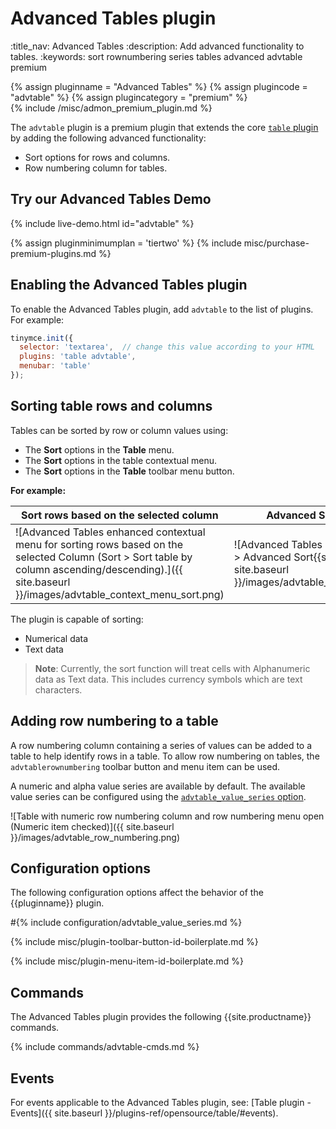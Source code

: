 # Advanced Tables plugin
:title_nav: Advanced Tables
:description: Add advanced functionality to tables.
:keywords: sort rownumbering series tables advanced advtable premium

{% assign pluginname = "Advanced Tables" %}
{% assign plugincode = "advtable" %}
{% assign plugincategory = "premium" %}
<br/>
{% include /misc/admon_premium_plugin.md %}

The `advtable` plugin is a premium plugin that extends the core [`table` plugin]({{site.baseurl}}/plugins-ref/opensource/table/) by adding the following advanced functionality:

- Sort options for rows and columns.
- Row numbering column for tables.

## Try our Advanced Tables Demo

{% include live-demo.html id="advtable" %}

{% assign pluginminimumplan = 'tiertwo' %}
{% include misc/purchase-premium-plugins.md %}

## Enabling the Advanced Tables plugin

To enable the Advanced Tables plugin, add `advtable` to the list of plugins. For example:

```js
tinymce.init({
  selector: 'textarea',  // change this value according to your HTML
  plugins: 'table advtable',
  menubar: 'table'
});
```

## Sorting table rows and columns

Tables can be sorted by row or column values using:

* The **Sort** options in the **Table** menu.
* The **Sort** options in the table contextual menu.
* The **Sort** options in the **Table** toolbar menu button.

**For example:**

| Sort rows based on the selected column                   | Advanced Sort Dialog                                 |
| -------------------------------------------------------- | ---------------------------------------------------- |
| ![Advanced Tables enhanced contextual menu for sorting rows based on the selected Column (Sort > Sort table by column ascending/descending).]({{ site.baseurl }}/images/advtable_context_menu_sort.png) | ![Advanced Tables sort dialog (Sort > Advanced Sort{{site.ellps}}).]({{ site.baseurl }}/images/advtable_dialog_sort.png) |

The plugin is capable of sorting:

* Numerical data
* Text data

> **Note**: Currently, the sort function will treat cells with Alphanumeric data as Text data. This includes currency symbols which are text characters.

## Adding row numbering to a table

A row numbering column containing a series of values can be added to a table to help identify rows in a table. To allow row numbering on tables, the `advtablerownumbering` toolbar button and menu item can be used.

A numeric and alpha value series are available by default. The available value series can be configured using the [`advtable_value_series` option](#advtable_value_series).

![Table with numeric row numbering column and row numbering menu open (Numeric item checked)]({{ site.baseurl }}/images/advtable_row_numbering.png)

## Configuration options

The following configuration options affect the behavior of the {{pluginname}} plugin.

#{% include configuration/advtable_value_series.md %}

{% include misc/plugin-toolbar-button-id-boilerplate.md %}

{% include misc/plugin-menu-item-id-boilerplate.md %}

## Commands

The Advanced Tables plugin provides the following {{site.productname}} commands.

{% include commands/advtable-cmds.md %}

## Events

For events applicable to the Advanced Tables plugin, see: [Table plugin - Events]({{ site.baseurl }}/plugins-ref/opensource/table/#events).
